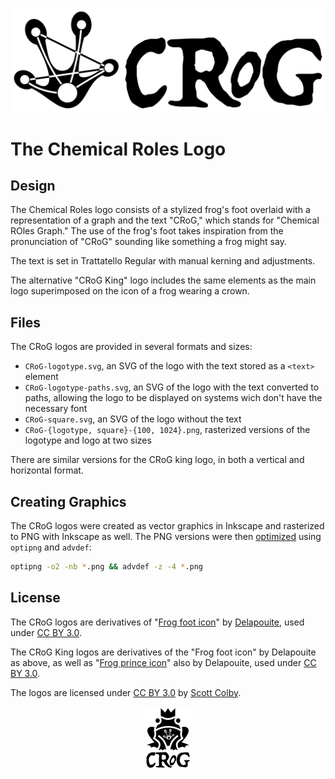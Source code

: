 ![Chemical Roles Logotype](CRoG-logotype-1024.png)

# The Chemical Roles Logo

## Design

The Chemical Roles logo consists of a stylized frog's foot overlaid with a
representation of a graph and the text "CRoG," which stands for "Chemical ROles
Graph." The use of the frog's foot takes inspiration from the pronunciation of
"CRoG" sounding like something a frog might say.

The text is set in Trattatello Regular with manual kerning and adjustments.

The alternative "CRoG King" logo includes the same elements as the main logo
superimposed on the icon of a frog wearing a crown.

## Files

The CRoG logos are provided in several formats and sizes:

- `CRoG-logotype.svg`, an SVG of the logo with the text stored as a `<text>`
  element
- `CRoG-logotype-paths.svg`, an SVG of the logo with the text converted to
  paths, allowing the logo to be displayed on systems wich don't have the
  necessary font
- `CRoG-square.svg`, an SVG of the logo without the text
- `CRoG-{logotype, square}-{100, 1024}.png`, rasterized versions of the logotype
  and logo at two sizes

There are similar versions for the CRoG king logo, in both a vertical and
horizontal format.

## Creating Graphics

The CRoG logos were created as vector graphics in Inkscape and rasterized to PNG
with Inkscape as well. The PNG versions were then [optimized](https://blog.codinghorror.com/zopfli-optimization-literally-free-bandwidth/)
using `optipng` and `advdef`:

```sh
optipng -o2 -nb *.png && advdef -z -4 *.png
```

## License

The CRoG logos are derivatives of
"[Frog foot icon](https://game-icons.net/1x1/delapouite/frog-foot.html)"
by [Delapouite](http://delapouite.com/), used under
[CC BY 3.0](http://creativecommons.org/licenses/by/3.0/).

The CRoG King logos are derivatives of the "Frog foot icon" by Delapouite as
above, as well as
"[Frog prince icon](https://game-icons.net/1x1/delapouite/frog-prince.html)"
also by Delapouite, used under
[CC BY 3.0](http://creativecommons.org/licenses/by/3.0/).

The logos are licensed under
[CC BY 3.0](http://creativecommons.org/licenses/by/3.0/)
by [Scott Colby](https://github.com/scolby33).

<p align="center">
    <img src="CRoG-king-100.png" alt="The CRoG King">
</p>
